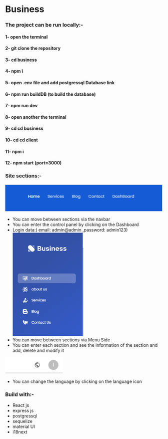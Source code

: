 # Business


### The project can be run locally:-
#### 1- open the terminal
#### 2- git clone the repository
#### 3- cd business
#### 4- npm i
#### 5- open .env file and add postgressql Database link
#### 6- npm run buildDB (to build the database)
#### 7- npm run dev
#### 8- open another  the terminal
#### 9- cd cd business
#### 10- cd cd client
#### 11-  npm i
#### 12- npm start (port=3000)


### Site sections:-
![](img/1.png)
* You can move between sections via the navbar
* You can enter the control panel by clicking on the Dashboard
* Login data:( email: admin@admin ,password: admin123)
![](img/2.png)
* You can move between sections via Menu Side
* You can enter each section and see the information of the section and add, delete and modify it

![](img/3.png)
* You can change the language by clicking on the language icon

### Build with:-
* React js
* express js 
* postgressql
* sequelize
* material UI
* i18next






